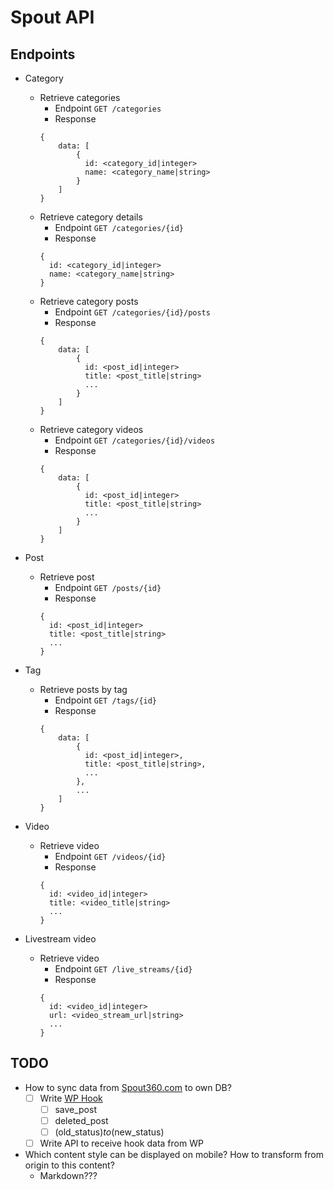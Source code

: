 # Spout API

## Endpoints

  - Category
    - Retrieve categories
      - Endpoint `GET /categories`
      - Response
      ```
      {
          data: [
              {
                id: <category_id|integer>
                name: <category_name|string>
              }
          ]
      }
      ```
    - Retrieve category details
      - Endpoint `GET /categories/{id}`
      - Response
      ```
      {
        id: <category_id|integer>
        name: <category_name|string>
      }
      ```
    - Retrieve category posts
      - Endpoint `GET /categories/{id}/posts`
      - Response
      ```
      {
          data: [
              {
                id: <post_id|integer>
                title: <post_title|string>
                ...
              }
          ]
      }
      ```
    - Retrieve category videos
      - Endpoint `GET /categories/{id}/videos`
      - Response
      ```
      {
          data: [
              {
                id: <post_id|integer>
                title: <post_title|string>
                ...
              }
          ]
      }
      ```

  - Post
    - Retrieve post
      - Endpoint `GET /posts/{id}`
      - Response
      ```
      {
        id: <post_id|integer>
        title: <post_title|string>
        ...
      }
      ```

  - Tag
    - Retrieve posts by tag
      - Endpoint `GET /tags/{id}`
      - Response
      ```
      {
          data: [
              {
                id: <post_id|integer>,
                title: <post_title|string>,
                ...
              },
              ...
          ]
      }
      ```

  - Video
    - Retrieve video
      - Endpoint `GET /videos/{id}`
      - Response
      ```
      {
        id: <video_id|integer>
        title: <video_title|string>
        ...
      }
      ```

  - Livestream video
    - Retrieve video
      - Endpoint `GET /live_streams/{id}`
      - Response
      ```
      {
        id: <video_id|integer>
        url: <video_stream_url|string>
        ...
      }
      ```


## TODO
  - How to sync data from [Spout360.com](https://spout360.com) to own DB?
    - [ ] Write [WP Hook](https://codex.wordpress.org/Plugin_API/Action_Reference)
      - [ ] save_post
      - [ ] deleted_post
      - [ ] (old_status)_to_(new_status)
    - [ ] Write API to receive hook data from WP
  - Which content style can be displayed on mobile? How to transform from origin to this content?
    - Markdown???

